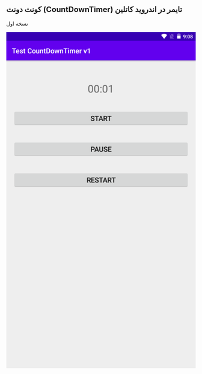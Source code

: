 <h1 style="font-size:23px;color:#0000ff>"Test CountDownTimer in android kotlin v1</h1>
<h2 style="font-size:20px;">
کونت دونت (CountDownTimer) تایمر در اندروید کاتلین
</h2><p>نسخه اول</p>
<img src="scr001.png" alt="Test CountDownTimer in android kotlin" title="Test CountDownTimer in android kotlin">

